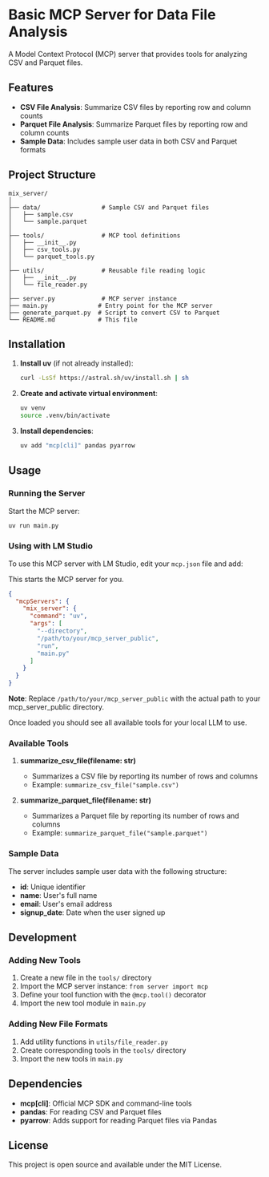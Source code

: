 # Basic MCP Server for Data File Analysis

A Model Context Protocol (MCP) server that provides tools for analyzing CSV and Parquet files.

## Features

- **CSV File Analysis**: Summarize CSV files by reporting row and column counts
- **Parquet File Analysis**: Summarize Parquet files by reporting row and column counts
- **Sample Data**: Includes sample user data in both CSV and Parquet formats

## Project Structure

```
mix_server/
│
├── data/                 # Sample CSV and Parquet files
│   ├── sample.csv
│   └── sample.parquet
│
├── tools/                # MCP tool definitions
│   ├── __init__.py
│   ├── csv_tools.py
│   └── parquet_tools.py
│
├── utils/                # Reusable file reading logic
│   ├── __init__.py
│   └── file_reader.py
│
├── server.py             # MCP server instance
├── main.py              # Entry point for the MCP server
├── generate_parquet.py  # Script to convert CSV to Parquet
└── README.md            # This file
```

## Installation

1. **Install uv** (if not already installed):
   ```bash
   curl -LsSf https://astral.sh/uv/install.sh | sh
   ```

2. **Create and activate virtual environment**:
   ```bash
   uv venv
   source .venv/bin/activate
   ```

3. **Install dependencies**:
   ```bash
   uv add "mcp[cli]" pandas pyarrow
   ```

## Usage

### Running the Server 

Start the MCP server:
```bash
uv run main.py
```

### Using with LM Studio 

To use this MCP server with LM Studio, edit your `mcp.json` file and add:

This starts the MCP server for you.

```json
{
  "mcpServers": {
    "mix_server": {
      "command": "uv",
      "args": [
        "--directory",
        "/path/to/your/mcp_server_public",
        "run",
        "main.py"
      ]
    }
  }
}
```

**Note**: Replace `/path/to/your/mcp_server_public` with the actual path to your mcp_server_public directory.

Once loaded you should see all available tools for your local LLM to use.

### Available Tools

1. **summarize_csv_file(filename: str)**
   - Summarizes a CSV file by reporting its number of rows and columns
   - Example: `summarize_csv_file("sample.csv")`

2. **summarize_parquet_file(filename: str)**
   - Summarizes a Parquet file by reporting its number of rows and columns
   - Example: `summarize_parquet_file("sample.parquet")`

### Sample Data

The server includes sample user data with the following structure:
- **id**: Unique identifier
- **name**: User's full name
- **email**: User's email address
- **signup_date**: Date when the user signed up

## Development

### Adding New Tools

1. Create a new file in the `tools/` directory
2. Import the MCP server instance: `from server import mcp`
3. Define your tool function with the `@mcp.tool()` decorator
4. Import the new tool module in `main.py`

### Adding New File Formats

1. Add utility functions in `utils/file_reader.py`
2. Create corresponding tools in the `tools/` directory
3. Import the new tools in `main.py`

## Dependencies

- **mcp[cli]**: Official MCP SDK and command-line tools
- **pandas**: For reading CSV and Parquet files
- **pyarrow**: Adds support for reading Parquet files via Pandas

## License

This project is open source and available under the MIT License.
